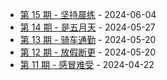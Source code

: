 * [第 15 期 - 坚持晨练](https://thatdog.cn/posts/15-坚持晨练) - 2024-06-04
* [第 14 期 - 是五月天](https://thatdog.cn/posts/14-是五月天) - 2024-05-27
* [第 13 期 - 骑车通勤](https://thatdog.cn/posts/13-骑车通勤) - 2024-05-20
* [第 12 期 - 放假断更](https://thatdog.cn/posts/12-放假断更) - 2024-05-20
* [第 11 期 - 感冒难受](https://thatdog.cn/posts/11-感冒难受) - 2024-04-22
